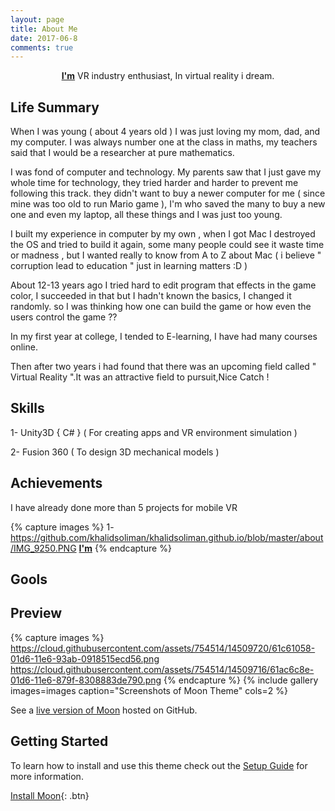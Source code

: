 ```yaml
---
layout: page
title: About Me
date: 2017-06-8
comments: true
---
```

    
<center><a href="http://www.khalidsoliman.me"><b>I'm</b></a> VR industry enthusiast, In virtual reality i dream.</center>

## Life Summary

When I was young ( about 4 years old ) I was just loving my mom, dad, and my computer. I was always number one at the class in maths, my teachers said that I would be a researcher at pure mathematics.

I was fond of computer and technology. My parents saw that I just gave my whole time for technology, they tried harder and harder to prevent me following this track. they didn't want to buy a newer computer for me ( since mine was too old to run Mario game ), I'm who saved the many to buy a new one and even my laptop, all these things and I was just too young. 

I built my experience in computer by my own , when I got Mac I destroyed the OS and tried to build it again, some many people could see it waste time or madness , but I wanted really to know from A to Z about Mac ( i believe " corruption lead to education " just in learning matters :D ) 

About 12-13 years ago I tried hard to edit program that effects in the game color, I succeeded in that but I hadn't known the basics, I changed it randomly. so I was thinking how one can build the game or how even the users control the game ?? 

In my first year at college, I tended to E-learning, I have had many courses online.

Then after two years i had found that there was an upcoming field called " Virtual Reality ".It was an attractive field to pursuit,Nice Catch ! 


## Skills 

1- Unity3D { C# } ( For creating apps and VR environment simulation )

2- Fusion 360 ( To design 3D mechanical models ) 

## Achievements 

I have already done more than 5 projects for mobile VR 

{% capture images %}
1- https://github.com/khalidsoliman/khalidsoliman.github.io/blob/master/about/IMG_9250.PNG
<a href="http://www.khalidsoliman.me"><b>I'm</b></a>
{% endcapture %}

## Gools



## Preview

{% capture images %}
    https://cloud.githubusercontent.com/assets/754514/14509720/61c61058-01d6-11e6-93ab-0918515ecd56.png
    https://cloud.githubusercontent.com/assets/754514/14509716/61ac6c8e-01d6-11e6-879f-8308883de790.png
{% endcapture %}
{% include gallery images=images caption="Screenshots of Moon Theme" cols=2 %}

See a [live version of Moon](http://taylantatli.github.io/Moon) hosted on GitHub.

## Getting Started

To learn how to install and use this theme check out the [Setup Guide](http://taylantatli.me/Moon/moon-theme/) for more information.
      
[Install Moon](https://github.com/TaylanTatli/Moon){: .btn}
